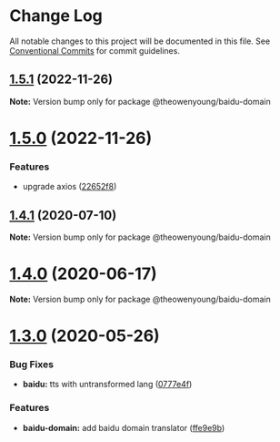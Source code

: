 # Change Log

All notable changes to this project will be documented in this file.
See [Conventional Commits](https://conventionalcommits.org) for commit guidelines.

## [1.5.1](https://github.com/OpenTranslate/OpenTranslate/compare/v1.5.0...v1.5.1) (2022-11-26)

**Note:** Version bump only for package @theowenyoung/baidu-domain





# [1.5.0](https://github.com/OpenTranslate/OpenTranslate/compare/v1.4.1...v1.5.0) (2022-11-26)


### Features

* upgrade axios ([22652f8](https://github.com/OpenTranslate/OpenTranslate/commit/22652f8))





## [1.4.1](https://github.com/OpenTranslate/OpenTranslate/compare/v1.4.0...v1.4.1) (2020-07-10)

**Note:** Version bump only for package @theowenyoung/baidu-domain

# [1.4.0](https://github.com/OpenTranslate/OpenTranslate/compare/v1.3.0...v1.4.0) (2020-06-17)

**Note:** Version bump only for package @theowenyoung/baidu-domain

# [1.3.0](https://github.com/OpenTranslate/OpenTranslate/compare/v1.2.0...v1.3.0) (2020-05-26)

### Bug Fixes

- **baidu:** tts with untransformed lang ([0777e4f](https://github.com/OpenTranslate/OpenTranslate/commit/0777e4f))

### Features

- **baidu-domain:** add baidu domain translator ([ffe9e9b](https://github.com/OpenTranslate/OpenTranslate/commit/ffe9e9b))
